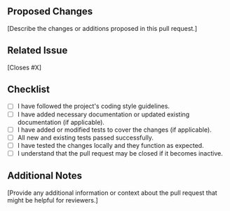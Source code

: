 ## Proposed Changes

[Describe the changes or additions proposed in this pull request.]

## Related Issue

[Closes #X]  <!-- Replace "X" with the issue number this PR addresses -->

## Checklist

- [ ] I have followed the project's coding style guidelines.
- [ ] I have added necessary documentation or updated existing documentation (if applicable).
- [ ] I have added or modified tests to cover the changes (if applicable).
- [ ] All new and existing tests passed successfully.
- [ ] I have tested the changes locally and they function as expected.
- [ ] I understand that the pull request may be closed if it becomes inactive.

## Additional Notes

[Provide any additional information or context about the pull request that might be helpful for reviewers.]

